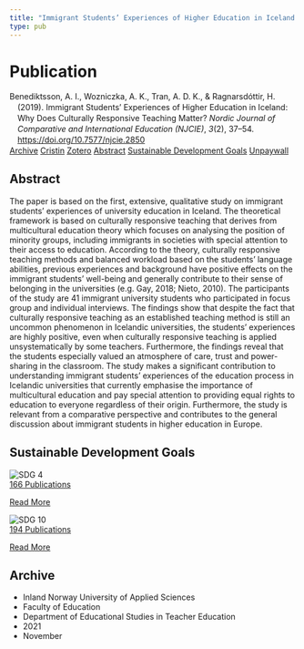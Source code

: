 ```yaml
---
title: "Immigrant Students’ Experiences of Higher Education in Iceland: Why Does Culturally Responsive Teaching Matter?"
type: pub
---
```

<h1>Publication</h1>
<article id="csl-bib-container-96542FXA" class="csl-bib-container">
  <div class="csl-bib-body" style="line-height: 1.35; padding-left: 1em; text-indent:-1em;">
  <div class="csl-entry">Benediktsson, A. I., Wozniczka, A. K., Tran, A. D. K., &amp; Ragnarsd&#xF3;ttir, H. (2019). Immigrant Students&#x2019; Experiences of Higher Education in Iceland: Why Does Culturally Responsive Teaching Matter? <i>Nordic Journal of Comparative and International Education (NJCIE)</i>, <i>3</i>(2), 37&#x2013;54. <a href="https://doi.org/10.7577/njcie.2850">https://doi.org/10.7577/njcie.2850</a></div>
</div>
  <div class="csl-bib-buttons">
    <a href="#taxonomy-article-96542FXA" class="csl-bib-button">Archive</a>
    <a href="https://app.cristin.no/results/show.jsf?id=1951083" alt="Cristin URL" class="csl-bib-button">Cristin</a>
    <a href="http://zotero.org/groups/5022929/items/96542FXA" alt="Zotero URL" class="csl-bib-button">Zotero</a>
    <a href="#abstract-article-96542FXA" class="csl-bib-button">Abstract</a>
    <a href="#sdg-article-96542FXA" class="csl-bib-button">Sustainable Development Goals</a>
    <a href="https://journals.oslomet.no/index.php/nordiccie/article/download/2850/3202" class="csl-bib-button">Unpaywall</a>
  </div>
  <div id="csl-bib-meta-container-96542FXA"></div>
</article>
<div id="csl-bib-meta-96542FXA" class="csl-bib-meta">
  <article id="abstract-article-96542FXA" class="abstract-article">
    <h1>Abstract</h1>
    The paper is based on the first, extensive, qualitative study on immigrant students’ experiences of university education in Iceland. The theoretical framework is based on culturally responsive teaching that derives from multicultural education theory which focuses on analysing the position of minority groups, including immigrants in societies with special attention to their access to education. According to the theory, culturally responsive teaching methods and balanced workload based on the students’ language abilities, previous experiences and background have positive effects on the immigrant students’ well-being and generally contribute to their sense of belonging in the universities (e.g. Gay, 2018; Nieto, 2010). The participants of the study are 41 immigrant university students who participated in focus group and individual interviews. The findings show that despite the fact that culturally responsive teaching as an established teaching method is still an uncommon phenomenon in Icelandic universities, the students’ experiences are highly positive, even when culturally responsive teaching is applied unsystematically by some teachers. Furthermore, the findings reveal that the students especially valued an atmosphere of care, trust and power-sharing in the classroom. The study makes a significant contribution to understanding immigrant students’ experiences of the education process in Icelandic universities that currently emphasise the importance of multicultural education and pay special attention to providing equal rights to education to everyone regardless of their origin. Furthermore, the study is relevant from a comparative perspective and contributes to the general discussion about immigrant students in higher education in Europe.
  </article>
  <article id="sdg-article-96542FXA" class="sdg-article">
    <h1>Sustainable Development Goals</h1>
    <div class="sdg-container"><div id="sdg4" class="sdg">
<img src="{{< params subfolder >}}images/sdg/sdg04_en.png" class="image" alt="SDG 4">
<div class="sdg-overlay">
<a href="{{< params subfolder >}}en/archive/?sdg=4#archive" class="sdg-publication-count"><span>166</span> Publications</a>
<p><a href="https://sdgs.un.org/goals/goal4" class="sdg-read-more">Read More</a></p>
</div>
</div> <div id="sdg10" class="sdg">
<img src="{{< params subfolder >}}images/sdg/sdg10_en.png" class="image" alt="SDG 10">
<div class="sdg-overlay">
<a href="{{< params subfolder >}}en/archive/?sdg=10#archive" class="sdg-publication-count"><span>194</span> Publications</a>
<p><a href="https://sdgs.un.org/goals/goal10" class="sdg-read-more">Read More</a></p>
</div>
</div></div>
  </article>
  <article id="taxonomy-article-96542FXA" class="taxonomy-article">
    <h1>Archive</h1>
    <ul>
      <li>Inland Norway University of Applied Sciences</li>
      <li>Faculty of Education</li>
      <li>Department of Educational Studies in Teacher Education</li>
      <li>2021</li>
      <li>November</li>
    </ul>
  </article>
</div>
